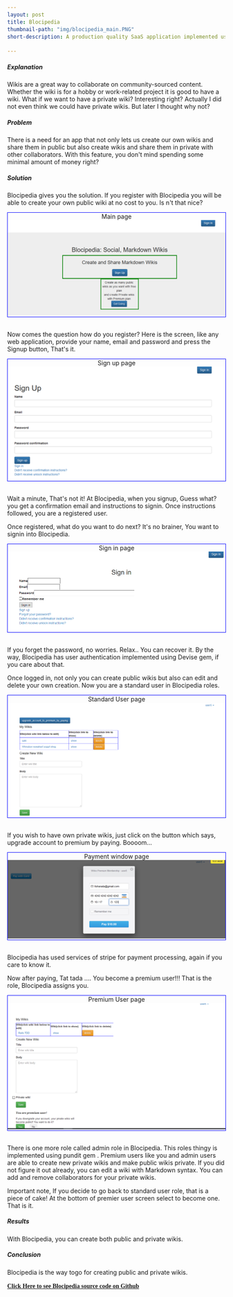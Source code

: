 ```yaml
---
layout: post
title: Blocipedia
thumbnail-path: "img/blocipedia_main.PNG"
short-description: A production quality SaaS application implemented using Ruby on Rails that allows users to create their own wikis.

---
```


##### Explanation

Wikis are a great way to collaborate on community-sourced content. Whether the wiki is for a hobby or work-related project it is good to have a wiki. What if we want to have a private wiki? Interesting right? Actually I did not even think we could have private wikis. But later I thought why not? 

##### Problem

There is a need for an app that not only lets us create our own wikis and share them in public but also create wikis and share them in private with other collaborators. With this feature, you don't mind spending some minimal amount of money right? 

##### Solution

Blocipedia gives you the solution. If you register with Blocipedia you will be able to create your own public wiki at no cost to you. Is n't that nice?

<div class="boxed" style="width: 100%;margin-left: auto; margin-right: auto; border: 1px solid blue;text-align: center;">
  Main page
  <a href="{{ project.url | prepend: site.baseurl }}">
    <img src="/img/blocipedia_1.PNG"/>
  </a>
</div>
<br />

Now comes the question how do you register? 
Here is the screen, like any web application, provide your name, email and password and press the Signup button, That's it.

<div class="boxed" style="width: 100%;margin-left: auto; margin-right: auto; border: 1px solid blue;text-align: center;">
  Sign up page
  <a href="{{ project.url | prepend: site.baseurl }}">
    <img src="/img/blocipedia_2.PNG"/>
  </a>
</div>
<br />

Wait a minute, That's not it!
At Blocipedia, when you signup, Guess what? you get a confirmation email and instructions to signin.
Once instructions followed, you are a registered user.

Once registered, what do you want to do next? It's no brainer, You want to signin into Blocipedia.

<div class="boxed" style="width: 100%;margin-left: auto; margin-right: auto; border: 1px solid blue;text-align: center;">
  Sign in page
  <a href="{{ project.url | prepend: site.baseurl }}">
    <img src="/img/blocipedia_3.PNG"/>
  </a>
</div>
<br />

If you forget the password, no worries. Relax.. You can recover it.
By the way, Blocipedia has user authentication implemented using Devise gem, if you care about that. 

Once logged in, not only you can create public wikis but also can edit and delete your own creation. 
Now you are a standard user in Blocipedia roles.

<div class="boxed" style="width: 100%;margin-left: auto; margin-right: auto; border: 1px solid blue;text-align: center;">
  Standard User page
  <a href="{{ project.url | prepend: site.baseurl }}">
    <img src="/img/blocipedia_4.PNG"/>
  </a>
</div>
<br />

If you wish to have own private wikis, just click on the button which says, upgrade account to premium by paying. Boooom...

<div class="boxed" style="width: 100%;margin-left: auto; margin-right: auto; border: 1px solid blue;text-align: center;">
  Payment window page
  <a href="{{ project.url | prepend: site.baseurl }}">
    <img src="/img/blocipedia_5.PNG"/>
  </a>
</div>
<br />

Blocipedia has used services of stripe for payment processing, again if you care to know it.

Now after paying, Tat tada .... You become a premium user!!! That is the role, Blocipedia assigns you.

<div class="boxed" style="width: 100%;margin-left: auto; margin-right: auto; border: 1px solid blue;text-align: center;">
  Premium User page
  <a href="{{ project.url | prepend: site.baseurl }}">
    <img src="/img/blocipedia_7.PNG"/>
  </a>
</div>
<br />

There is one more role called admin role in Blocipedia. This roles thingy is implemented using pundit gem .
Premium users like you and admin users are able to create new private wikis and make public wikis private. If you did not figure it out already, you can edit a wiki with Markdown syntax. You can add and remove collaborators for your private wikis.

Important note, If you decide to go back to standard user role, that is a piece of cake!  At the bottom of premier user screen select to become one. That is it.

##### Results
With Blocipedia, you can create both public and private wikis.

##### Conclusion
Blocipedia is the way togo for creating public and private wikis.

<a href="https://github.com/sharadalt/blocipedea" style="font-family:Times New Roman;"><strong>Click Here to see Blocipedia source code on Github</strong></a>
